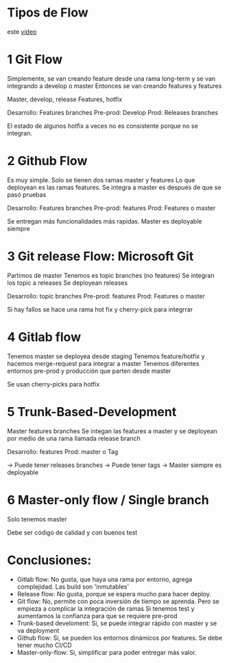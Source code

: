 # Tipos de Flow

este [video](https://www.youtube.com/watch?v=M_3VeKPFi5U&list=PLZVwXPbHD1KM5oLAmhz-HHRIMhaOEXku5)

# 1 Git Flow

Simplemente, se van creando feature desde una rama long-term y se van integrando a develop o master
Entonces se van creando features y features

Master, develop, release
Features, hotfix

Desarrollo: Features branches
Pre-prod: Develop
Prod: Releases branches

El estado de algunos hotfix a veces no es consistente porque no se integran.

# 2 Github Flow

Es muy simple.
Solo se tienen dos ramas master y features
Lo que deployean es las ramas features.
Se integra a master es después de que se pasó pruebas

Desarrollo: Features branches
Pre-prod: features
Prod: Features o master

Se entregan más funcionalidades más rapidas.
Master es deployable siempre

# 3 Git release Flow: Microsoft Git

Partimos de master
Tenemos es topic branches (no features)
Se integran los topic a releases
Se deployean releases

Desarrollo: topic branches
Pre-prod: features
Prod: Features o master

Si hay fallos se hace una rama hot fix y cherry-pick para integrrar

# 4 Gitlab flow

Tenemos master se deployea desde staging
Tenemos feature/hotfix y hacemos merge-request para integrar a master
Tenemos diferentes entornos pre-prod y producción que parten desde master

Se usan cherry-picks para hotfix

# 5 Trunk-Based-Development

Master
features branches
Se integan las features a master y se deployean por medio de una rama llamada release branch

Desarrollo: features
Prod: master o Tag

-> Puede tener releases branches
-> Puede tener tags
-> Master siempre es deployable

# 6 Master-only flow / Single branch

Solo tenemos master

Debe ser código de calidad y con buenos test

# Conclusiones:

- Gitlab flow: No gusta, que haya una rama por entorno, agrega complejidad.
  Las build son 'inmutables'
- Release flow: No gusta, porque se espera mucho para hacer deploy.
- Git flow: No, permite con poca inversión de tiempo se aprenda.
  Pero se empieza a complicar la integración de ramas
  Si tenemos test y aumentamos la confianza para que se requiere pre-prod
- Trunk-based develoment: Si, se puede integrar rápido con master y se va deployment
- Github flow: Si, se pueden los entornos dinámicos por features. Se debe tener mucho CI/CD
- Master-only-flow: Si, simplificar para poder entregar más valor.
